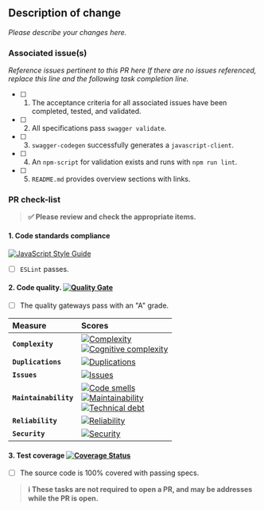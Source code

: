 ## Description of change

_Please describe your changes here._

### Associated issue(s)

_Reference issues pertinent to this PR here If there are no issues referenced,
replace this line and the following task completion line._

- [ ] 1. The acceptance criteria for all associated issues have been completed, tested, and validated.
- [ ] 2. All specifications pass `swagger validate`.
- [ ] 3. `swagger-codegen` successfully generates a `javascript-client`.
- [ ] 4. An `npm-script` for validation exists and runs with `npm run lint`.
- [ ] 5. `README.md` provides overview sections with links.

### PR check-list

> **:white_check_mark: Please review and check the appropriate items.**

#### 1. **Code standards compliance**
[![JavaScript Style Guide](https://cdn.rawgit.com/feross/standard/master/badge.svg)](https://github.com/feross/standard)

- [ ] `ESLint` passes.

#### 2. **Code quality**. [![Quality Gate][sonar-gate-img]][sonar-gate-url]

- [ ] The quality gateways pass with an "A" grade.

| Measure  | Scores     |
|:---------|:-----------|
| **`Complexity`**      | [![Complexity][sonar-complexity-img]][sonar-complexity-url]<br>[![Cognitive complexity][sonar-cognitive-img]][sonar-cognitive-url] |
| **`Duplications`**    | [![Duplications][sonar-duplications-img]][sonar-duplications-url]  |
| **`Issues`**          | [![Issues][sonar-issues-img]][sonar-issues-url]                    |
| **`Maintainability`** | [![Code smells][sonar-code-smells-img]][sonar-code-smells-url]<br>[![Maintainability][sonar-maintainability-img]][sonar-maintainability-url]<br>[![Technical debt][sonar-tech-debt-img]][sonar-tech-debt-url] |
| **`Reliability`**     | [![Reliability][sonar-reliability-img]][sonar-reliability-url]     |
| **`Security`**        | [![Security][sonar-security-img]][sonar-security-url]              |

#### 3. **Test coverage** [![Coverage Status](https://coveralls.io/repos/github/commonality/archetypes/badge.svg?branch=master)](https://coveralls.io/github/commonality/archetypes?branch=master)

- [ ] The source code is 100% covered with passing specs.

> **:information_source: These tasks are not required to open a PR, and may be addresses while the PR is open.**

[codecov-image]: https://codecov.io/gh/commonality/archetypes/branch/master/graph/badge.svg
[codecov-url]: https://codecov.io/gh/commonality/archetypes
[coveralls-img]: https://coveralls.io/repos/github/commonality/archetypes/badge.svg?branch=master&style=flat-square
[coveralls-url]: https://coveralls.io/github/commonality/archetypes?branch=master
[sonar-code-smells-img]: http://sonarcloud.io/api/badges/measure?key=-commonality:archetypes&metric=code_smells
[sonar-code-smells-url]: https://sonarcloud.io/component_measures/metric/code_smells/list?id=-commonality
[sonar-cognitive-img]: http://sonarcloud.io/api/badges/measure?key=-commonality:archetypes&metric=cognitive_complexity
[sonar-cognitive-url]: https://sonarcloud.io/component_measures/metric/cognitive_complexity/list?id=-commonality
[sonar-complexity-img]: http://sonarcloud.io/api/badges/measure?key=-commonality:archetypes&metric=function_complexity
[sonar-complexity-url]: https://sonarcloud.io/component_measures/domain/Complexity?id=-commonality
[sonar-coverage-img]: http://sonarcloud.io/api/badges/measure?key=-commonality:archetypes&metric=coverage
[sonar-coverage-url]: https://sonarcloud.io/component_measures/domain/Coverage?id=-commonality
[sonar-duplications-img]: http://sonarcloud.io/api/badges/measure?key=-commonality:archetypes&metric=duplicated_line_density
[sonar-duplications-url]: https://sonarcloud.io/component_measures/domain/Duplications?id=-commonality
[sonar-gate-img]: http://sonarcloud.io/api/badges/gate?key=-commonality:archetypes
[sonar-gate-url]: https://sonarcloud.io/dashboard?id=-commonality
[sonar-issues-img]: http://sonarcloud.io/api/badges/measure?key=-commonality:archetypes&metric=blocker_violations
[sonar-issues-url]: https://sonarcloud.io/component_measures/domain/Issues?id=-commonality
[sonar-maintainability-img]: http://sonarcloud.io/api/badges/measure?key=-commonality:archetypes&metric=new_maintainability_rating
[sonar-maintainability-url]: https://sonarcloud.io/component_measures/domain/Maintainability?id=-commonality
[sonar-reliability-img]: http://sonarcloud.io/api/badges/measure?key=-commonality:archetypes&metric=new_reliability_rating
[sonar-reliability-url]: https://sonarcloud.io/component_measures/domain/Reliability?id=-commonality
[sonar-security-img]: http://sonarcloud.io/api/badges/measure?key=-commonality:archetypes&metric=vulnerabilities
[sonar-security-url]: https://sonarcloud.io/component_measures/domain/Security?id=-commonality
[sonar-tech-debt-img]:  https://sonarcloud.io/api/badges/measure?key=-commonality:archetypes&metric=sqale_debt_ratio
[sonar-tech-debt-url]: https://sonarcloud.io/component_measures/metric/sqale_index/list?id=-commonality
